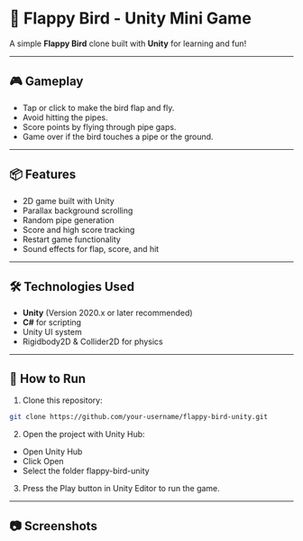 # 🐤 Flappy Bird - Unity Mini Game

A simple **Flappy Bird** clone built with **Unity** for learning and fun!  

---

## 🎮 Gameplay

- Tap or click to make the bird flap and fly.
- Avoid hitting the pipes.
- Score points by flying through pipe gaps.
- Game over if the bird touches a pipe or the ground.

---

## 📦 Features

- 2D game built with Unity
- Parallax background scrolling
- Random pipe generation
- Score and high score tracking
- Restart game functionality
- Sound effects for flap, score, and hit

---

## 🛠️ Technologies Used

- **Unity** (Version 2020.x or later recommended)
- **C#** for scripting
- Unity UI system
- Rigidbody2D & Collider2D for physics

---

## 🚀 How to Run

1. Clone this repository:
  ```bash
  git clone https://github.com/your-username/flappy-bird-unity.git
  ```
2. Open the project with Unity Hub:
  - Open Unity Hub
  - Click Open
  - Select the folder flappy-bird-unity
3. Press the Play button in Unity Editor to run the game.

---

## 📷 Screenshots
